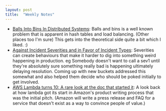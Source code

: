 ```yaml
---
layout: post
title:  "Weekly Notes"
---
```


* [Balls Into Bins In Distributed Systems](https://brooker.co.za/blog/2018/01/01/balls-into-bins.html): Balls and bins is a well known problem that is apparent in hash tables and load balancing. (Other places too I'm sure) This gets into the theoretical side quite a bit which I liked. :)
* [Against Incident Severities and in Favor of Incident Types](https://www.honeycomb.io/blog/against-incident-severities-favor-incident-types): Severities can create behaviours that make it harder to dig into something weird happening in production. eg Somebody doesn't want to call a sev1 until they're absolutely sure something really bad is happening ultimately delaying resolution. Coming up with new buckets addressed this somewhat and also helped them decide who should be poked initially to get involved.
* [AWS Lambda turns 10: A rare look at the doc that started it](https://www.allthingsdistributed.com/2024/11/aws-lambda-turns-10-a-rare-look-at-the-doc-that-started-it.html?utm_campaign=inbound&utm_source=rss): A look back at how lambda got its start in Amazon's product writing process that was the initial pitch. (Amazon will write a press release and FAQ for a service that doesn't exist as a way to convince people of value.)